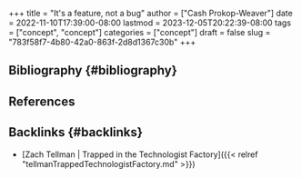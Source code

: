 +++
title = "It's a feature, not a bug"
author = ["Cash Prokop-Weaver"]
date = 2022-11-10T17:39:00-08:00
lastmod = 2023-12-05T20:22:39-08:00
tags = ["concept", "concept"]
categories = ["concept"]
draft = false
slug = "783f58f7-4b80-42a0-863f-2d8d1367c30b"
+++

## Bibliography {#bibliography}

## References

<style>.csl-entry{text-indent: -1.5em; margin-left: 1.5em;}</style><div class="csl-bib-body">
</div>


## Backlinks {#backlinks}

-   [Zach Tellman | Trapped in the Technologist Factory]({{< relref "tellmanTrappedTechnologistFactory.md" >}})
